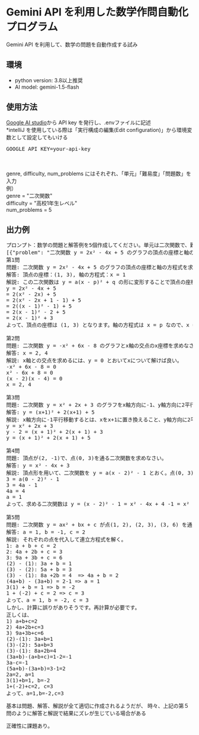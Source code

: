# Gemini API を利用した数学作問自動化プログラム
Gemini API を利用して、数学の問題を自動作成する試み

## 環境
- python version: 3.8以上推奨
- AI model: gemini-1.5-flash

## 使用方法
[Google AI studio](https://aistudio.google.com/prompts/new_chat)から API key を発行し、.envファイルに記述<br>
*intelliJ を使用している際は「実行構成の編集(Edit configuration)」から環境変数として設定してもいける<br>
<pre>GOOGLE_API_KEY=your-api-key</pre><br>
<br>
genre, difficulty, num_problems にはそれぞれ、「単元」「難易度」「問題数」を入力<br>
例）<br>genre = "二次関数"<br>difficulty = "高校1年生レベル"<br>num_problems = 5

## 出力例
<pre>
プロンプト：数学の問題と解答例を5個作成してください。単元は二次関数で、難易度は高校1年生レベルです。解説は、公式の利用、計算過程、解答に至るまでの思考過程などを含めて記述してください。解答は、問題文、解答、解説のキーを持つJSONオブジェクトとして出力し、JSONオブジェクトのキーは、"problem", "answer", "explanation"としてください。
[{"problem": "二次関数 y = 2x² - 4x + 5 のグラフの頂点の座標と軸の方程式を求めなさい。", "answer": "頂点の座標：(1, 3), 軸の方程式：x = 1", "explanation": "この二次関数は y = a(x - p)² + q の形に変形することで頂点の座標(p, q)を求めることができます。平方完成を用いて変形します。\ny = 2x² - 4x + 5\n= 2(x² - 2x) + 5\n= 2(x² - 2x + 1 - 1) + 5\n= 2((x - 1)² - 1) + 5\n= 2(x - 1)² - 2 + 5\n= 2(x - 1)² + 3\nよって、頂点の座標は (1, 3) となります。軸の方程式は x = p なので、x = 1 となります。"}, {"problem": "二次関数 y = -x² + 6x - 8 のグラフとx軸の交点のx座標を求めなさい。", "answer": "x = 2, 4", "explanation": "x軸との交点を求めるには、y = 0 とおいてxについて解けば良い。\n-x² + 6x - 8 = 0\nx² - 6x + 8 = 0\n(x - 2)(x - 4) = 0\nx = 2, 4"}, {"problem": "二次関数 y = x² + 2x + 3 のグラフをx軸方向に-1、y軸方向に2平行移動したときの関数の式を求めなさい。", "answer": "y = (x+1)² + 2(x+1) + 5", "explanation": "x軸方向に-1平行移動するとは、xをx+1に置き換えること、y軸方向に2平行移動するとは、yをy-2に置き換えることです。\ny = x² + 2x + 3\ny - 2 = (x + 1)² + 2(x + 1) + 3\ny = (x + 1)² + 2(x + 1) + 5"}, {"problem": "頂点が(2, -1)で、点(0, 3)を通る二次関数を求めなさい。", "answer": "y = x² - 4x + 3", "explanation": "頂点形を用いて、二次関数を y = a(x - 2)² - 1 とおく。点(0, 3)を通るので、\n3 = a(0 - 2)² - 1\n3 = 4a - 1\n4a = 4\na = 1\nよって、求める二次関数は y = (x - 2)² - 1 = x² - 4x + 4 -1 = x² - 4x + 3"}, {"problem": "二次関数 y = ax² + bx + c が点(1, 2), (2, 3), (3, 6) を通るとき、a, b, c の値を求めなさい。", "answer": "a = 1, b = -1, c = 2", "explanation": "それぞれの点を代入して連立方程式を解く。\n1: a + b + c = 2\n2: 4a + 2b + c = 3\n3: 9a + 3b + c = 6\n(2) - (1): 3a + b = 1\n(3) - (2): 5a + b = 3\n(3) - (1): 8a +2b = 4  => 4a + b = 2\n(4a+b) - (3a+b) = 2-1 => a = 1\n3(1) + b = 1 => b = -2\n1 + (-2) + c = 2 => c = 3\nよって、a = 1, b = -2, c = 3\nしかし、計算に誤りがありそうです。再計算が必要です。\n正しくは、\n1) a+b+c=2\n2) 4a+2b+c=3\n3) 9a+3b+c=6\n(2)-(1): 3a+b=1\n(3)-(2): 5a+b=3\n(3)-(1): 8a+2b=4\n(3a+b)-(a+b+c)=1-2=-1\n3a-c=-1\n(5a+b)-(3a+b)=3-1=2\n2a=2, a=1\n3(1)+b=1, b=-2\n1+(-2)+c=2, c=3\nよって、a=1,b=-2,c=3"} ]
第1問
問題: 二次関数 y = 2x² - 4x + 5 のグラフの頂点の座標と軸の方程式を求めなさい。
解答: 頂点の座標：(1, 3), 軸の方程式：x = 1
解説: この二次関数は y = a(x - p)² + q の形に変形することで頂点の座標(p, q)を求めることができます。平方完成を用いて変形します。
y = 2x² - 4x + 5
= 2(x² - 2x) + 5
= 2(x² - 2x + 1 - 1) + 5
= 2((x - 1)² - 1) + 5
= 2(x - 1)² - 2 + 5
= 2(x - 1)² + 3
よって、頂点の座標は (1, 3) となります。軸の方程式は x = p なので、x = 1 となります。

第2問
問題: 二次関数 y = -x² + 6x - 8 のグラフとx軸の交点のx座標を求めなさい。
解答: x = 2, 4
解説: x軸との交点を求めるには、y = 0 とおいてxについて解けば良い。
-x² + 6x - 8 = 0
x² - 6x + 8 = 0
(x - 2)(x - 4) = 0
x = 2, 4

第3問
問題: 二次関数 y = x² + 2x + 3 のグラフをx軸方向に-1、y軸方向に2平行移動したときの関数の式を求めなさい。
解答: y = (x+1)² + 2(x+1) + 5
解説: x軸方向に-1平行移動するとは、xをx+1に置き換えること、y軸方向に2平行移動するとは、yをy-2に置き換えることです。
y = x² + 2x + 3
y - 2 = (x + 1)² + 2(x + 1) + 3
y = (x + 1)² + 2(x + 1) + 5

第4問
問題: 頂点が(2, -1)で、点(0, 3)を通る二次関数を求めなさい。
解答: y = x² - 4x + 3
解説: 頂点形を用いて、二次関数を y = a(x - 2)² - 1 とおく。点(0, 3)を通るので、
3 = a(0 - 2)² - 1
3 = 4a - 1
4a = 4
a = 1
よって、求める二次関数は y = (x - 2)² - 1 = x² - 4x + 4 -1 = x² - 4x + 3

第5問
問題: 二次関数 y = ax² + bx + c が点(1, 2), (2, 3), (3, 6) を通るとき、a, b, c の値を求めなさい。
解答: a = 1, b = -1, c = 2
解説: それぞれの点を代入して連立方程式を解く。
1: a + b + c = 2
2: 4a + 2b + c = 3
3: 9a + 3b + c = 6
(2) - (1): 3a + b = 1
(3) - (2): 5a + b = 3
(3) - (1): 8a +2b = 4  => 4a + b = 2
(4a+b) - (3a+b) = 2-1 => a = 1
3(1) + b = 1 => b = -2
1 + (-2) + c = 2 => c = 3
よって、a = 1, b = -2, c = 3
しかし、計算に誤りがありそうです。再計算が必要です。
正しくは、
1) a+b+c=2
2) 4a+2b+c=3
3) 9a+3b+c=6
(2)-(1): 3a+b=1
(3)-(2): 5a+b=3
(3)-(1): 8a+2b=4
(3a+b)-(a+b+c)=1-2=-1
3a-c=-1
(5a+b)-(3a+b)=3-1=2
2a=2, a=1
3(1)+b=1, b=-2
1+(-2)+c=2, c=3
よって、a=1,b=-2,c=3
</pre>

基本は問題、解答、解説が全て適切に作成されるようだが、
時々、上記の第５問のように解答と解説で結果にズレが生じている場合がある

正確性に課題あり。